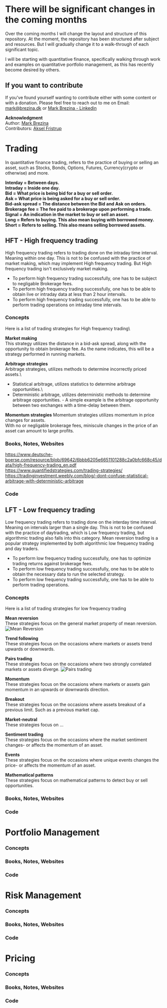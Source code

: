 # There will be significant changes in the coming months

Over the coming months I will change the layout and structure of this repository.
At the moment, the repository has been structured after subject and resources.
But I will gradually change it to a walk-through of each significant topic.

I will be starting with quantitative finance, specifically walking through work
and examples on quantitative portfolio management, as this has recently become 
desired by others.

## If you want to contribute

If you've found yourself wanting to contribute either with some content or with
a donation. Please feel free to reach out to me on Email: mark@brezina.dk or [Mark Brezina - Linkedin](https://www.linkedin.com/in/markdbrezina/)


**Acknowledgment**\
Author: [Mark Brezina](https://github.com/CopenhagenToLondon)\
Contributors: [Aksel Fristrup](https://github.com/afristrup)




# Trading

In quantitative finance trading, refers to the practice of buying or selling an asset, such as Stocks, Bonds, Options, Futures, Currency(crypto or otherwise) and more.

**Interday = Between days.**\
**Intraday = Inside one day.**\
**Bid = What price is being bid for a buy or sell order.**\
**Ask = What price is being asked for a buy or sell order.**\
**Bid-ask spread = The distance between the Bid and Ask on orders.**\
**Brokerage fee = The fee paid to a brokerage upon performing a trade.**\
**Signal = An indication in the market to buy or sell an asset.**\
**Long = Refers to buying. This also mean buying with borrowed money.**\
**Short = Refers to selling. This also means selling borrowed assets.**


## HFT - High frequency trading

High frequency trading refers to trading done on the intraday time interval. Meaning within one day.
This is not to be confused with the practice of market making, which may implement High frequency trading.
But High frequency trading isn't exclusively market making.


* To perform high frequency trading successfully, one has to be subject to negligable Brokerage fees.
* To perform high frequency trading successfully, one has to be able to obtain live or intraday data at less than 2 hour intervals.
* To perform high frequency trading successfully, one has to be able to perform trading operations on intraday time intervals.

### Concepts
Here is a list of trading strategies for High frequency trading\

**Market making**\
This strategy utilizes the distance in a bid-ask spread, along with the opportunity to obtain brokerage fee.
As the name indicates, this will be a strategy performed in running markets.

**Arbitrage strategies**\
Arbitrage strategies, utilizes methods to determine incorrectly priced assets.\
* Statistical arbitrage, utilizes statistics to determine arbitrage opportunities.\
* Deterministic arbitrage, utilizes deterministic methods to determine arbitrage opportunities. - A simple example is the arbitrage opportunity between two exchanges with a time-delay between them.

**Momentum strategies**
Momentum strategies utilizes momentum in price changes for assets.\
With no or negligable brokerage fees, miniscule changes in the price of an asset can amount to large profits.


### Books, Notes, Websites
https://www.deutsche-boerse.com/resource/blob/69642/6bbb6205e6651101288c2a0bfc668c45/data/high-frequency-trading_en.pdf
https://www.quantifiedstrategies.com/trading-strategies/
https://tradinginvestment.weebly.com/blog/-dont-confuse-statistical-arbitrage-with-deterministic-arbitrage

### Code



## LFT - Low frequency trading

Low frequency trading refers to trading done on the interday time interval. Meaning on intervals larger than a single day.
This is not to be confused with the practice of daytrading, which is Low frequency trading, but algorithmic trading also falls into this category. Mean reversion trading is a popular strategy implemented by both algorithmic low frequency trading and day traders.

* To perform low frequency trading successfully, one has to optimize trading returns against brokerage fees.
* To perform low frequency trading successfully, one has to be able to obtain the necessary data to run the selected strategy.
* To perform low frequency trading successfully, one has to be able to perform trading operations.

### Concepts

Here is a list of trading strategies for low frequency trading

**Mean reversion**\
These strategies focus on the general market property of mean reversion.
![Mean Reversion](https://www.tradinformed.com/wp-content/uploads/2019/01/Mean-Reversion.jpg)



**Trend following**\
These strategies focus on the occasions where markets or assets trend upwards or downwards.

**Pairs trading**\
These strategies focus on the occasions where two strongly correlated markets or assets diverge.
![Pairs trading](https://www.researchgate.net/profile/Ghazi-Al-Naymat/publication/269586017/figure/fig2/AS:349980398243843@1460453238081/An-example-of-pairs-trading-pattern-over-one-year-of-data.png)

**Momentum**\
These strategies focus on the occasions where markets or assets gain momentum in an upwards or downwards direction.

**Breakout**\
These strategies focus on the occasions where assets breakout of a previous limit. Such as a previous market cap.

**Market-neutral**\
These strategies focus on ...

**Sentiment trading**\
These strategies focus on the occasions where the market sentiment changes- or affects the momentum of an asset.

**Events**\
These strategies focus on the occasions where unique events changes the price- or affects the momentum of an asset.

**Mathematical patterns**\
These strategies focus on mathematical patterns to detect buy or sell opportunities.


### Books, Notes, Websites

### Code





# Portfolio Management

### Concepts

### Books, Notes, Websites

### Code

# Risk Management

### Concepts

### Books, Notes, Websites

### Code

# Pricing

### Concepts

### Books, Notes, Websites

### Code
